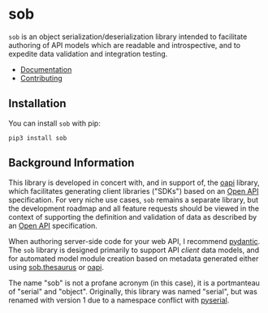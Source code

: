 # sob

`sob` is an object serialization/deserialization library intended to facilitate
authoring of API models which are readable and introspective, and to expedite
data validation and integration testing.

- [Documentation](https://sob.enorganic.org)
- [Contributing](https://sob.enorganic.org/contributing)

## Installation

You can install `sob` with pip:

```shell
pip3 install sob
```

## Background Information

This library is developed in concert with, and in support of, the
[oapi](https://enorganic.github.io/oapi/) library, which facilitates
generating client libraries ("SDKs") based on an
[Open API](https://www.openapis.org/) specification. For very niche use cases,
`sob` remains a separate library, but the development roadmap and all feature
requests should be viewed in the context of supporting the definition and
validation of data as described by an [Open API](https://www.openapis.org/)
specification.

When authoring server-side code for your web API, I recommend
[pydantic](https://docs.pydantic.dev/latest/). The `sob` library is designed
primarily to support API *client* data models, and for automated model module
creation based on metadata generated either using
[sob.thesaurus](https://sob.enorganic.org/api/thesaurus) or
[oapi](https://oapi.enorganic.org/).

The name "sob" is not a profane acronym (in this case), it is a portmanteau
of "serial" and "object". Originally, this library was named "serial",
but was renamed with version 1 due to a namespace conflict with
[pyserial](https://pyserial.readthedocs.io/en/latest/).
